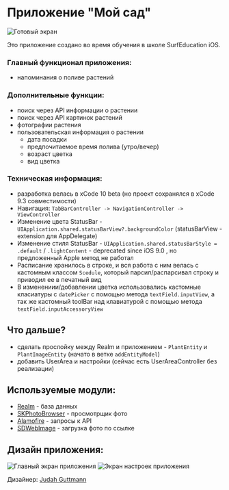 # Приложение "Мой сад"

![Готовый экран](https://github.com/alexfilimon/My-garden/blob/master/info/images/mainScreen.png)

Это приложение создано во время обучения в школе SurfEducation iOS.

### Главный функционал приложения:
- напоминания о поливе растений

### Дополнительные функции:
- поиск через API информации о растении
- поиск через API картинок растений
- фотографии растения
- пользовательская информация о растении
  - дата посадки
  - предпочитаемое время полива (утро/вечер)
  - возраст цветка
  - вид цветка

### Техническая информация:
- разработка велась в xCode 10 beta (но проект сохранялся в xCode 9.3 совместимости)
- Навигация: `TabBarController -> NavigationController -> ViewController`
- Изменение цвета StatusBar - `UIApplication.shared.statusBarView?.backgroundColor` (statusBarView - extension для AppDelegate)
- Изменение стиля StatusBar - `UIApplication.shared.statusBarStyle = .default` / `.lightContent` - deprecated since iOS 9.0 , но предложенный Apple метод не работал
- Расписание хранилось в строке, и вся работа с ним велась с кастомным классом `Scedule`, который парсил/распарсивал строку и приводил ее в печатный вид
- В изменениии/добавлении цветка использовались кастомные класиатуры с `datePicker` с помощью метода `textField.inputView`, а так же кастомный toolBar над клавиатурой с помощью метода `textField.inputAccessoryView`

## Что дальше?
- сделать прослойку между Realm и приложением - `PlantEntity` и `PlantImageEntity` (начато в ветке `addEntityModel`)
- добавить UserArea и настройки (сейчас есть UserAreaController без реализации)

## Используемые модули:
- [Realm](https://github.com/realm/realm-cocoa) - база данных
- [SKPhotoBrowser](https://github.com/suzuki-0000/SKPhotoBrowser) - просмотрщик фото
- [Alamofire](https://github.com/Alamofire/Alamofire) - запросы к API
- [SDWebImage](https://github.com/rs/SDWebImage) - загрузка фото по ссылке

## Дизайн приложения:
![Главный экран приложения](https://cdn.dribbble.com/users/242402/screenshots/4481432/dribbble_post.png "Главный экран")
![Экран настроек приложения](https://cdn.dribbble.com/users/242402/screenshots/4171362/potted_setting.png "Настройки")

Дизайнер: [Judah Guttmann](https://dribbble.com/guttmnn)
